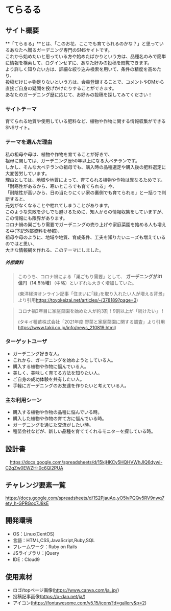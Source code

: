 # てらるる

## サイト概要
**「てらるる」**とは、「このお花、ここでも育てられるのかな？」と思っているあなたへ贈るガーデニング専門のSNSサイトです。<br />
これから始めたいと思っている方や始めたばかりという方は、品種名のみで簡単に情報を検索して、ログインせずに、あなた好みの投稿を閲覧できます。<br />
より詳しく知りたい方は、詳細な絞り込み検索を用いて、条件の精度を高めたり、<br />
投稿だけじゃ物足りないという方は、会員登録することで、コメントやDMから直接ご自身の疑問を投げかけたりすることができます。<br />
あなたのガーデニング歴に応じて、お好みの投稿を探してみてください！<br />

### サイトテーマ
育てられる地質や使用している肥料など、植物や作物に関する情報収集ができるSNSサイト。

### テーマを選んだ理由
私の祖母や母は、植物や作物を育てることが好きで、<br />
祖母に関しては、ガーデニング歴50年以上になる大ベテランです。<br />
しかし、そんな大ベテランの祖母でも、購入時の品種選定や購入後の肥料選定に大変苦労しています。<br />
理由としては、地域や地質によって、育てられる植物や作物は異なるためです。<br />
「耐寒性があるから、寒いところでも育てられる」や、<br />
「耐陰性が高いから、日の当たりにくい家の裏側でも育てられる」と一括りで判断すると、<br />
元気がなくなることや枯れてしまうことがあります。<br />
このような失敗を少しでも避けるために、知人からの情報収集をしていますが、この情報にも限界があります。<br />
コロナ禍の巣ごもり需要でガーデニングの売り上げや家庭菜園を始める人も増える中(下記外部資料を参照)、<br />
祖母や母のように、地域や地質、育成条件、工夫を知りたいニーズも増えているのではと思い、<br />
大きな情報網を作れる、このテーマにしました。<br />

##### 外部資料
>このうち、コロナ禍による「巣ごもり需要」として、
>**ガーデニングが31億円（14.5％増）**（中略）といずれも大きく増加していた。
>
>(東洋経済オンライン記事「住まいに｢緑｣を取り入れたい人が増える背景」より引用<https://toyokeizai.net/articles/-/378189?page=3>)

>コロナ禍2年目に家庭菜園を始めた人が約3割！9割以上が「続けたい」！
>
>(タキイ種苗株式会社「2021年度 野菜と家庭菜園に関する調査」より引用<https://www.takii.co.jp/info/news_210819.html>)

### ターゲットユーザ
- ガーデニング好きな人。
- これから、ガーデニングを始めようとしている人。
- 購入する植物や作物に悩んでいる人。
- 美しく、美味しく育てる方法を知りたい人。
- ご自身の成功体験を共有したい人。
- 手軽にガーデニングのお友達を作りたいと考えている人。

### 主な利用シーン
- 購入する植物や作物の品種に悩んでいる時。
- 購入した植物や作物の育て方に悩んでいる時。
- ガーデニングを通じた交流がしたい時。
- 種苗会社などが、新しい品種を育ててくれるモニターを探している時。

## 設計書
　<https://docs.google.com/spreadsheets/d/15kjHKCy5HQHVWhJIQ6dywi-C2qZw0EWZH-0c6Ql2PUA>

## チャレンジ要素一覧
<https://docs.google.com/spreadsheets/d/1S2PjauAo_yO5lvPQQv5RV9nwq7ety_h-GPRGoc7J8kE>

## 開発環境
- OS：Linux(CentOS)
- 言語：HTML,CSS,JavaScript,Ruby,SQL
- フレームワーク：Ruby on Rails
- JSライブラリ：jQuery
- IDE：Cloud9

## 使用素材
- ロゴ/topページ画像(<https://www.canva.com/ja_jp/>)
- 投稿記事画像(<https://o-dan.net/ja/>)
- アイコン(<https://fontawesome.com/v5.15/icons?d=gallery&p=2>)